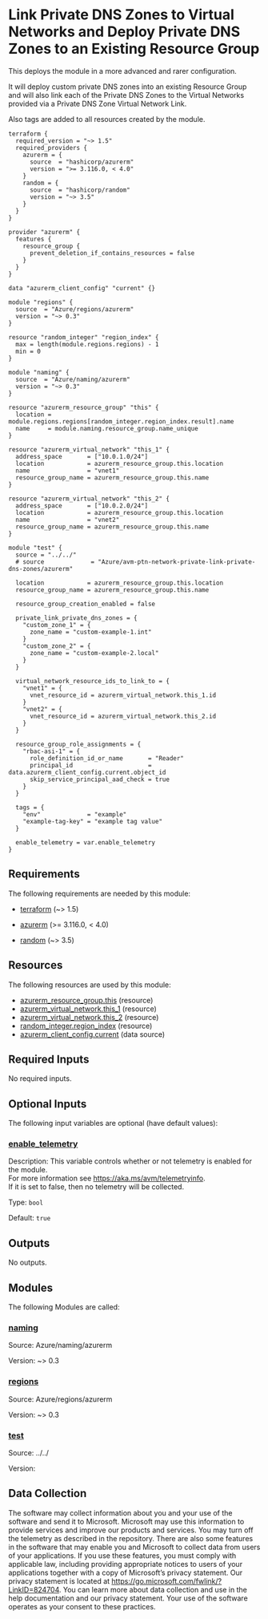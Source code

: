 <!-- BEGIN_TF_DOCS -->
# Link Private DNS Zones to Virtual Networks and Deploy Private DNS Zones to an Existing Resource Group

This deploys the module in a more advanced and rarer configuration.

It will deploy custom private DNS zones into an existing Resource Group and will also link each of the Private DNS Zones to the Virtual Networks provided via a Private DNS Zone Virtual Network Link.

Also tags are added to all resources created by the module.

```hcl
terraform {
  required_version = "~> 1.5"
  required_providers {
    azurerm = {
      source  = "hashicorp/azurerm"
      version = ">= 3.116.0, < 4.0"
    }
    random = {
      source  = "hashicorp/random"
      version = "~> 3.5"
    }
  }
}

provider "azurerm" {
  features {
    resource_group {
      prevent_deletion_if_contains_resources = false
    }
  }
}

data "azurerm_client_config" "current" {}

module "regions" {
  source  = "Azure/regions/azurerm"
  version = "~> 0.3"
}

resource "random_integer" "region_index" {
  max = length(module.regions.regions) - 1
  min = 0
}

module "naming" {
  source  = "Azure/naming/azurerm"
  version = "~> 0.3"
}

resource "azurerm_resource_group" "this" {
  location = module.regions.regions[random_integer.region_index.result].name
  name     = module.naming.resource_group.name_unique
}

resource "azurerm_virtual_network" "this_1" {
  address_space       = ["10.0.1.0/24"]
  location            = azurerm_resource_group.this.location
  name                = "vnet1"
  resource_group_name = azurerm_resource_group.this.name
}

resource "azurerm_virtual_network" "this_2" {
  address_space       = ["10.0.2.0/24"]
  location            = azurerm_resource_group.this.location
  name                = "vnet2"
  resource_group_name = azurerm_resource_group.this.name
}

module "test" {
  source = "../../"
  # source             = "Azure/avm-ptn-network-private-link-private-dns-zones/azurerm"

  location            = azurerm_resource_group.this.location
  resource_group_name = azurerm_resource_group.this.name

  resource_group_creation_enabled = false

  private_link_private_dns_zones = {
    "custom_zone_1" = {
      zone_name = "custom-example-1.int"
    }
    "custom_zone_2" = {
      zone_name = "custom-example-2.local"
    }
  }

  virtual_network_resource_ids_to_link_to = {
    "vnet1" = {
      vnet_resource_id = azurerm_virtual_network.this_1.id
    }
    "vnet2" = {
      vnet_resource_id = azurerm_virtual_network.this_2.id
    }
  }

  resource_group_role_assignments = {
    "rbac-asi-1" = {
      role_definition_id_or_name       = "Reader"
      principal_id                     = data.azurerm_client_config.current.object_id
      skip_service_principal_aad_check = true
    }
  }

  tags = {
    "env"             = "example"
    "example-tag-key" = "example tag value"
  }

  enable_telemetry = var.enable_telemetry
}
```

<!-- markdownlint-disable MD033 -->
## Requirements

The following requirements are needed by this module:

- <a name="requirement_terraform"></a> [terraform](#requirement\_terraform) (~> 1.5)

- <a name="requirement_azurerm"></a> [azurerm](#requirement\_azurerm) (>= 3.116.0, < 4.0)

- <a name="requirement_random"></a> [random](#requirement\_random) (~> 3.5)

## Resources

The following resources are used by this module:

- [azurerm_resource_group.this](https://registry.terraform.io/providers/hashicorp/azurerm/latest/docs/resources/resource_group) (resource)
- [azurerm_virtual_network.this_1](https://registry.terraform.io/providers/hashicorp/azurerm/latest/docs/resources/virtual_network) (resource)
- [azurerm_virtual_network.this_2](https://registry.terraform.io/providers/hashicorp/azurerm/latest/docs/resources/virtual_network) (resource)
- [random_integer.region_index](https://registry.terraform.io/providers/hashicorp/random/latest/docs/resources/integer) (resource)
- [azurerm_client_config.current](https://registry.terraform.io/providers/hashicorp/azurerm/latest/docs/data-sources/client_config) (data source)

<!-- markdownlint-disable MD013 -->
## Required Inputs

No required inputs.

## Optional Inputs

The following input variables are optional (have default values):

### <a name="input_enable_telemetry"></a> [enable\_telemetry](#input\_enable\_telemetry)

Description: This variable controls whether or not telemetry is enabled for the module.  
For more information see <https://aka.ms/avm/telemetryinfo>.  
If it is set to false, then no telemetry will be collected.

Type: `bool`

Default: `true`

## Outputs

No outputs.

## Modules

The following Modules are called:

### <a name="module_naming"></a> [naming](#module\_naming)

Source: Azure/naming/azurerm

Version: ~> 0.3

### <a name="module_regions"></a> [regions](#module\_regions)

Source: Azure/regions/azurerm

Version: ~> 0.3

### <a name="module_test"></a> [test](#module\_test)

Source: ../../

Version:

<!-- markdownlint-disable-next-line MD041 -->
## Data Collection

The software may collect information about you and your use of the software and send it to Microsoft. Microsoft may use this information to provide services and improve our products and services. You may turn off the telemetry as described in the repository. There are also some features in the software that may enable you and Microsoft to collect data from users of your applications. If you use these features, you must comply with applicable law, including providing appropriate notices to users of your applications together with a copy of Microsoft’s privacy statement. Our privacy statement is located at <https://go.microsoft.com/fwlink/?LinkID=824704>. You can learn more about data collection and use in the help documentation and our privacy statement. Your use of the software operates as your consent to these practices.
<!-- END_TF_DOCS -->